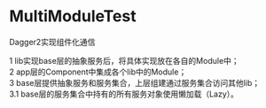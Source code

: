 # MultiModuleTest
Dagger2实现组件化通信<br/>

1 lib实现base层的抽象服务后，将具体实现放在各自的Module中；<br/>
2 app层的Component中集成各个lib中的Module；<br/>
3 base层提供抽象服务和服务集合，上层组建通过服务集合访问其他lib；<br/>
  3.1 base层的服务集合中持有的所有服务对象使用懒加载（Lazy）。<br/>
